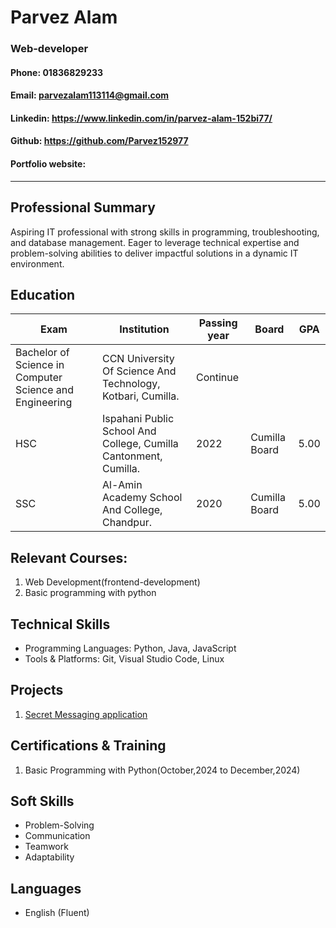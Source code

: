 <!--Comments-->

# Parvez Alam

### Web-developer

#### Phone: 01836829233

#### Email: parvezalam113114@gmail.com

#### Linkedin: https://www.linkedin.com/in/parvez-alam-152bi77/

#### Github: https://github.com/Parvez152977

#### Portfolio website:

---

## Professional Summary

<p>Aspiring IT professional with strong skills in programming, troubleshooting, and database management. Eager to leverage technical expertise and problem-solving abilities to deliver impactful solutions in a dynamic IT environment.</p>

## Education

| Exam | Institution | Passing year | Board | GPA |
| ---- | ----------- | ------------ | ----- | --- |
| Bachelor of Science in Computer Science and Engineering | CCN University Of Science And Technology, Kotbari, Cumilla. | Continue | | |
| HSC | Ispahani Public School And College, Cumilla Cantonment, Cumilla. | 2022 | Cumilla Board | 5.00 |  
| SSC | Al-Amin Academy School And College, Chandpur. | 2020 | Cumilla Board | 5.00 |

## Relevant Courses:

1. Web Development(frontend-development)
2. Basic programming with python

## Technical Skills

- Programming Languages: Python, Java, JavaScript
- Tools & Platforms: Git, Visual Studio Code, Linux

## Projects

1. [Secret Messaging application](https://github.com/Parvez152977/Secret_Messaging_APP)

## Certifications & Training

1. Basic Programming with Python(October,2024 to December,2024)

## Soft Skills

- Problem-Solving
- Communication
- Teamwork
- Adaptability

## Languages

- English (Fluent)
